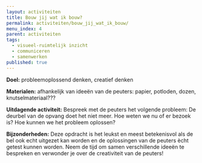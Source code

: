 ```yaml
---
layout: activiteiten
title: Bouw jij wat ik bouw?
permalink: activiteiten/bouw_jij_wat_ik_bouw/
menu_index: 4
parent: activiteiten
tags:
  - visueel-ruimtelijk inzicht
  - communiceren
  - samenwerken
published: true
---
```


**Doel:** probleemoplossend denken, creatief denken

**Materialen:** afhankelijk van ideeën van de peuters: papier, potloden, dozen, knutselmateriaal???

**Uitdagende activiteit:** Bespreek met de peuters het volgende probleem: De deurbel van de opvang doet het niet meer. Hoe weten we nu of er bezoek is? Hoe kunnen we het probleem oplossen?

**Bijzonderheden:** Deze opdracht is het leukst en meest betekenisvol als de bel ook echt uitgezet kan worden en de oplossingen van de peuters ècht getest kunnen worden. Neem de tijd om samen verschillende ideeën te bespreken en verwonder je over de creativiteit van de peuters!
